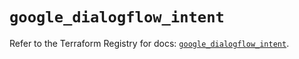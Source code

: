 # `google_dialogflow_intent`

Refer to the Terraform Registry for docs: [`google_dialogflow_intent`](https://registry.terraform.io/providers/hashicorp/google-beta/6.48.0/docs/resources/google_dialogflow_intent).
